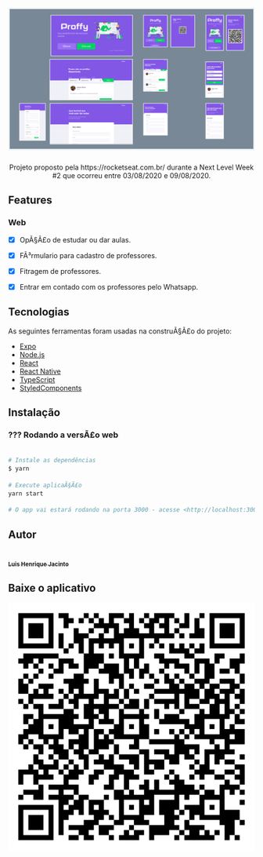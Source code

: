 <h1 align="center">
  <img src="./readme-images/web-version.png" />
</h1>

<p align="center" id="description">
  Projeto proposto pela https://rocketseat.com.br/ durante a Next Level Week #2 que ocorreu entre 03/08/2020 e 09/08/2020.
</p>

<h2 id="features">
  Features
</h2>

### Web

- [x] OpÃ§Ã£o de estudar ou dar aulas.
- [x] FÃ³rmulario para cadastro de professores.
- [x] Fitragem de professores.
- [x] Entrar em contado com os professores pelo Whatsapp.


<h2 id="tecnologias">
  Tecnologias
</h2>

 As seguintes ferramentas foram usadas na construÃ§Ã£o do projeto:

- [Expo](https://expo.io/)
- [Node.js](https://nodejs.org/en/)
- [React](https://pt-br.reactjs.org/)
- [React Native](https://reactnative.dev/)
- [TypeScript](https://www.typescriptlang.org/)
- [StyledComponents](https://styled-components.com/)

<h2 id="install">
   Instalação
</h2>

### ??? Rodando a versÃ£o web

```bash

# Instale as dependências
$ yarn

# Execute aplicaÃ§Ã£o
yarn start

# O app vai estará rodando na porta 3000 - acesse <http://localhost:3000>
```

<h2 id="author">
   Autor
</h2>

<a href="https://github.com/luishjacinto/">
 <img src="https://avatars1.githubusercontent.com/u/26474798?s=460&u=9dd98b5acde01226dcb42630c5ceec94cdd18268&v=4" width="100px;" alt=""/>
 <br />
 <sub><b>Luis Henrique Jacinto</b></sub>
</a>


<h2 id="author">
   Baixe o aplicativo
</h2>

<a align="center" href="https://github.com/luishjacinto/">
   <img src="./src/assets/images/qr-code.svg" />
</a>
